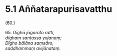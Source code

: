 # 5.1 Aññatarapurisavatthu

(60.)

65\. _Dīghā jāgarato ratti,_  
_dīghaṃ santassa yojanaṃ;_  
_Dīgho bālāna saṃsāro,_  
_saddhammaṃ avijānataṃ._
